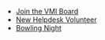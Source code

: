 * [Join the VMI Board](#what-course-do-you-ta-or-take-next-semester)
* [New Helpdesk Volunteer](#new-helpdesk-volunteer)
* [Bowling Night](#bowling-night)
